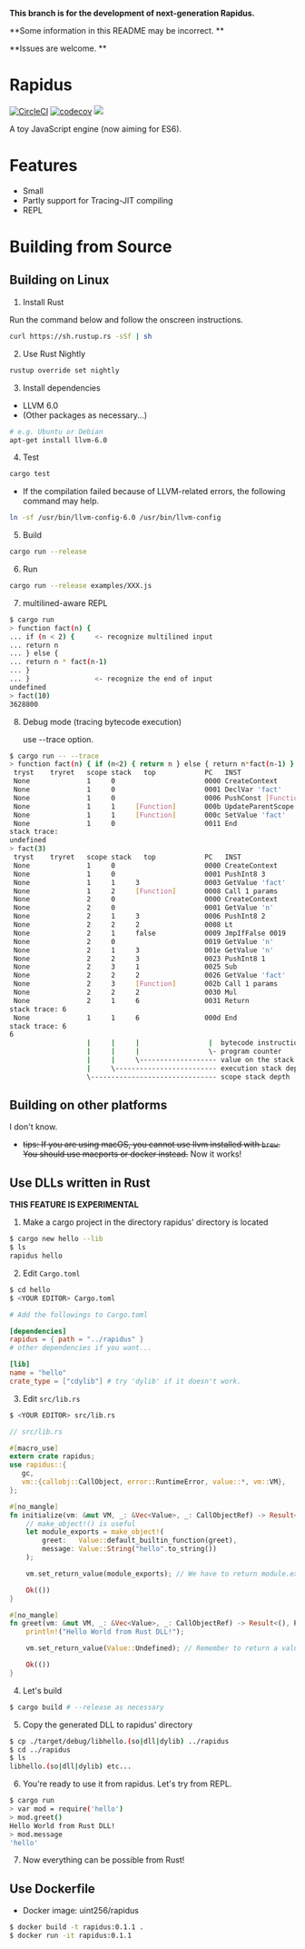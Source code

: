 **This branch is for the development of next-generation Rapidus.**

**Some information in this README may be incorrect. **

**Issues are welcome. **

# Rapidus

[![CircleCI](https://circleci.com/gh/maekawatoshiki/rapidus.svg?style=shield)](https://circleci.com/gh/maekawatoshiki/rapidus)
[![codecov](https://codecov.io/gh/maekawatoshiki/rapidus/branch/master/graph/badge.svg)](https://codecov.io/gh/maekawatoshiki/rapidus)
[![](http://img.shields.io/badge/license-MIT-blue.svg)](./LICENSE)

A toy JavaScript engine (now aiming for ES6).

# Features 

- Small
- Partly support for Tracing-JIT compiling
- REPL 

# Building from Source

## Building on Linux

1. Install Rust

  Run the command below and follow the onscreen instructions. 

```sh
curl https://sh.rustup.rs -sSf | sh
```

2. Use Rust Nightly

```sh
rustup override set nightly
```

3. Install dependencies
  - LLVM 6.0
  - (Other packages as necessary...)

```sh
# e.g. Ubuntu or Debian
apt-get install llvm-6.0
```

4. Test 

```sh
cargo test
```

- If the compilation failed because of LLVM-related errors, the following command may help.

```sh
ln -sf /usr/bin/llvm-config-6.0 /usr/bin/llvm-config
```

5. Build

```sh
cargo run --release
```

6. Run

```sh
cargo run --release examples/XXX.js
```

7. multilined-aware REPL

```sh
$ cargo run
> function fact(n) {
... if (n < 2) {     <- recognize multilined input
... return n
... } else {
... return n * fact(n-1)
... }
... }                <- recognize the end of input
undefined
> fact(10)
3628800
```

8. Debug mode (tracing bytecode execution)
   
   use --trace option.

```sh
$ cargo run -- --trace
> function fact(n) { if (n<2) { return n } else { return n*fact(n-1) } }
 tryst    tryret   scope stack   top            PC   INST
 None              1     0                      0000 CreateContext
 None              1     0                      0001 DeclVar 'fact'
 None              1     0                      0006 PushConst [Function]
 None              1     1     [Function]       000b UpdateParentScope
 None              1     1     [Function]       000c SetValue 'fact'
 None              1     0                      0011 End
stack trace:
undefined
> fact(3)
 tryst    tryret   scope stack   top            PC   INST
 None              1     0                      0000 CreateContext
 None              1     0                      0001 PushInt8 3
 None              1     1     3                0003 GetValue 'fact'
 None              1     2     [Function]       0008 Call 1 params
 None              2     0                      0000 CreateContext
 None              2     0                      0001 GetValue 'n'
 None              2     1     3                0006 PushInt8 2
 None              2     2     2                0008 Lt
 None              2     1     false            0009 JmpIfFalse 0019
 None              2     0                      0019 GetValue 'n'
 None              2     1     3                001e GetValue 'n'
 None              2     2     3                0023 PushInt8 1
 None              2     3     1                0025 Sub
 None              2     2     2                0026 GetValue 'fact'
 None              2     3     [Function]       002b Call 1 params
 None              2     2     2                0030 Mul
 None              2     1     6                0031 Return
stack trace: 6
 None              1     1     6                000d End
stack trace: 6
6
                   |     |     |                 |  bytecode instruction
                   |     |     |                 \- program counter
                   |     |     \------------------- value on the stack top
                   |     \------------------------- execution stack depth
                   \------------------------------- scope stack depth
```

## Building on other platforms

I don't know.

- ~~tips: If you are using macOS, you cannot use llvm installed with ``brew``. You should use macports or docker instead.~~ Now it works!

## Use DLLs written in Rust

**THIS FEATURE IS EXPERIMENTAL**



1. Make a cargo project in the directory rapidus' directory is located

```sh
$ cargo new hello --lib
$ ls
rapidus hello
```

2. Edit ``Cargo.toml``

```sh
$ cd hello
$ <YOUR EDITOR> Cargo.toml
```

```toml
# Add the followings to Cargo.toml

[dependencies]
rapidus = { path = "../rapidus" }
# other dependencies if you want...

[lib]
name = "hello"
crate_type = ["cdylib"] # try 'dylib' if it doesn't work.
```

3. Edit ``src/lib.rs``

```sh
$ <YOUR EDITOR> src/lib.rs
```

```rust
// src/lib.rs

#[macro_use]
extern crate rapidus;
use rapidus::{
   gc,
   vm::{callobj::CallObject, error::RuntimeError, value::*, vm::VM},
};

#[no_mangle]
fn initialize(vm: &mut VM, _: &Vec<Value>, _: CallObjectRef) -> Result<(), RuntimeError> {
    // make_object!() is useful
    let module_exports = make_object!(
        greet:   Value::default_builtin_function(greet),
        message: Value::String("hello".to_string())
    );

    vm.set_return_value(module_exports); // We have to return module.exports

    Ok(())
}

#[no_mangle]
fn greet(vm: &mut VM, _: &Vec<Value>, _: CallObjectRef) -> Result<(), RuntimeError> {
    println!("Hello World from Rust DLL!");

    vm.set_return_value(Value::Undefined); // Remember to return a value you want

    Ok(())
}
```

4. Let's build

```sh
$ cargo build # --release as necessary
```

5. Copy the generated DLL to rapidus' directory

```sh
$ cp ./target/debug/libhello.(so|dll|dylib) ../rapidus
$ cd ../rapidus
$ ls
libhello.(so|dll|dylib) etc...
```

6. You're ready to use it from rapidus. Let's try from REPL.

```sh
$ cargo run
> var mod = require('hello')
> mod.greet()
Hello World from Rust DLL!
> mod.message
'hello'
```

7. Now everything can be possible from Rust!

## Use Dockerfile

- Docker image: uint256/rapidus

```sh
$ docker build -t rapidus:0.1.1 .
$ docker run -it rapidus:0.1.1
```
